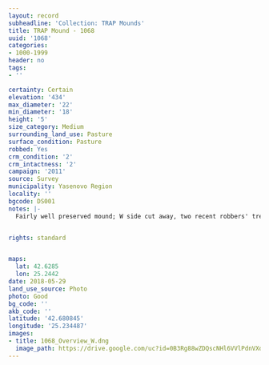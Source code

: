 ```yaml
---
layout: record
subheadline: 'Collection: TRAP Mounds'
title: TRAP Mound - 1068
uuid: '1068'
categories:
- 1000-1999
header: no
tags:
- ''

certainty: Certain
elevation: '434'
max_diameter: '22'
min_diameter: '18'
height: '5'
size_category: Medium
surrounding_land_use: Pasture
surface_condition: Pasture
robbed: Yes
crm_condition: '2'
crm_intactness: '2'
campaign: '2011'
source: Survey
municipality: Yasenovo Region
locality: ''
bgcode: DS001
notes: |-
  Fairly well preserved mound; W side cut away, two recent robbers' trenchs; perhaps some old robbers' trenchs on south.


rights: standard


maps:
  lat: 42.6285
  lon: 25.2442
date: 2018-05-29
land_use_source: Photo
photo: Good
bg_code: ''
akb_code: ''
latitude: '42.680845'
longitude: '25.234487'
images:
- title: 1068_Overview_W.dng
  image_path: https://drive.google.com/uc?id=0B3Rg88wZDQscNHl6VVlPdnVXdGs
---
```

